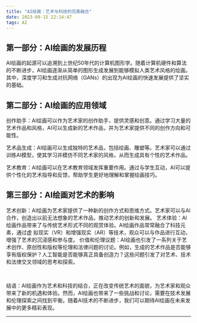 ```yaml
---
title: "AI绘画：艺术与科技的完美融合"
date: 2023-09-15 22:14:47
tags: AI
---
```


## 第一部分：AI绘画的发展历程

AI绘画的起源可以追溯到上世纪50年代的计算机图形学。随着计算机硬件和算法的不断进步，AI绘画逐渐从简单的图形生成发展到能够模拟人类艺术风格的绘画。其中，深度学习和生成对抗网络（GANs）的出现为AI绘画的快速发展提供了坚实的基础。

## 第二部分：AI绘画的应用领域

创作助手：AI绘画可以作为艺术家的创作助手，提供灵感和创意。通过学习大量的艺术作品和风格，AI可以生成新的艺术作品，并为艺术家提供不同的创作方向和可能性。

艺术品生成：AI绘画可以生成独特的艺术品，包括绘画、雕塑等。艺术家可以通过训练AI模型，使其学习并模仿不同艺术家的风格，从而生成具有个性的艺术作品。

艺术教育：AI绘画可以在艺术教育领域发挥重要作用。通过与学生互动，AI可以提供个性化的艺术指导和反馈，帮助学生更好地理解和掌握绘画技巧。

## 第三部分：AI绘画对艺术的影响

艺术创新：AI绘画为艺术家提供了一种新的创作方式和思维方式。艺术家可以与AI合作，创造出以前无法想象的艺术作品，推动艺术的创新和发展。
艺术体验：AI绘画作品带来了与传统艺术形式不同的观赏体验。AI绘画作品常常融合了科技元素，通过虚
拟现实（VR）和增强现实（AR）等技术，观众可以与作品进行互动，增强了艺术的沉浸感和参与度。
价值和伦理议题：AI绘画也引发了一系列关于艺术创作、原创性和版权等伦理和法律问题的讨论。例如，生成的艺术作品是否能够享有版权保护？人工智能是否能够真正具备创造力？这些问题引发了对艺术、技术和法律交叉领域的思考和探索。

<br/>

结语：AI绘画作为艺术和科技的结合，正在改变传统艺术的面貌，为艺术家和观众带来了新的机遇和体验。然而，AI绘画也带来了一些挑战和讨论，需要在技术发展和伦理探索之间找到平衡。随着AI技术的不断进步，我们可以期待AI绘画在未来发展中的更多精彩表现。

---
